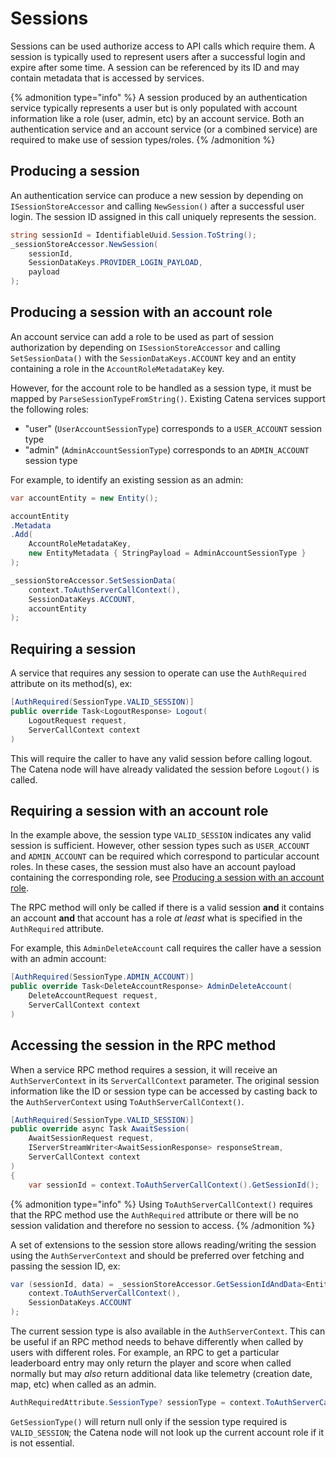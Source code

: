 # Sessions

Sessions can be used authorize access to API calls which require them. A session is typically used to represent users
after a successful login and expire after some time. A session can be referenced by its ID and may contain metadata that
is accessed by services.

<!-- TODO: Need a topic that explains the separation between authentication and accounts. -->
{% admonition type="info" %}
A session produced by an authentication service typically represents a user but is only populated with account
information like a role (user, admin, etc) by an account service. Both an authentication service and an account
service (or a combined service) are required to make use of session types/roles.
{% /admonition %}


## Producing a session

An authentication service can produce a new session by depending on `ISessionStoreAccessor` and calling `NewSession()`
after a successful user login. The session ID assigned in this call uniquely represents the session.

```C#
string sessionId = IdentifiableUuid.Session.ToString();
_sessionStoreAccessor.NewSession(
    sessionId,
    SessionDataKeys.PROVIDER_LOGIN_PAYLOAD,
    payload
);
```

## Producing a session with an account role

An account service can add a role to be used as part of session authorization by depending on `ISessionStoreAccessor`
and calling `SetSessionData()` with the `SessionDataKeys.ACCOUNT` key and an entity containing a role in
the `AccountRoleMetadataKey` key.

However, for the account role to be handled as a session type, it must be mapped by `ParseSessionTypeFromString()`.
Existing Catena services support the following roles:

* "user" (`UserAccountSessionType`) corresponds to a `USER_ACCOUNT` session type
* "admin" (`AdminAccountSessionType`) corresponds to an `ADMIN_ACCOUNT` session type

For example, to identify an existing session as an admin:

```C#
var accountEntity = new Entity();

accountEntity
.Metadata
.Add(
    AccountRoleMetadataKey,
    new EntityMetadata { StringPayload = AdminAccountSessionType }
);

_sessionStoreAccessor.SetSessionData(
    context.ToAuthServerCallContext(),
    SessionDataKeys.ACCOUNT,
    accountEntity
);
```

## Requiring a session

A service that requires any session to operate can use the `AuthRequired` attribute on its method(s), ex:

```C#
[AuthRequired(SessionType.VALID_SESSION)]
public override Task<LogoutResponse> Logout(
    LogoutRequest request,
    ServerCallContext context
)
```

This will require the caller to have any valid session before calling logout. The Catena node will have already
validated the session before `Logout()` is called.

## Requiring a session with an account role

In the example above, the session type `VALID_SESSION` indicates any valid session is sufficient. However, other session
types such as `USER_ACCOUNT` and `ADMIN_ACCOUNT` can be required which correspond to particular account roles. In these
cases, the session must also have an account payload containing the corresponding role,
see [Producing a session with an account role](#producing-a-session-with-an-account-role).

The RPC method will only be called if there is a valid session **and** it contains an account **and** that account has a
role _at least_ what is specified in the `AuthRequired` attribute.

For example, this `AdminDeleteAccount` call requires the caller have a session with an admin account:

```C#
[AuthRequired(SessionType.ADMIN_ACCOUNT)]
public override Task<DeleteAccountResponse> AdminDeleteAccount(
    DeleteAccountRequest request,
    ServerCallContext context
)
```

## Accessing the session in the RPC method

When a service RPC method requires a session, it will receive an `AuthServerContext` in its `ServerCallContext`
parameter. The original session information like the ID or session type can be accessed by casting back to
the `AuthServerContext` using `ToAuthServerCallContext()`.

```C#
[AuthRequired(SessionType.VALID_SESSION)]
public override async Task AwaitSession(
    AwaitSessionRequest request,
    IServerStreamWriter<AwaitSessionResponse> responseStream,
    ServerCallContext context
)
{
    var sessionId = context.ToAuthServerCallContext().GetSessionId();
```

{% admonition type="info" %}
Using `ToAuthServerCallContext()` requires that the RPC method use the `AuthRequired` attribute or there will be no
session validation and therefore no session to access.
{% /admonition %}

A set of extensions to the session store allows reading/writing the session using the `AuthServerContext` and should be
preferred over fetching and passing the session ID, ex:

```C#
var (sessionId, data) = _sessionStoreAccessor.GetSessionIdAndData<Entity>(
    context.ToAuthServerCallContext(),
    SessionDataKeys.ACCOUNT
);
```

The current session type is also available in the `AuthServerContext`. This can be useful if an RPC method needs to
behave differently when called by users with different roles. For example, an RPC to get a particular leaderboard entry
may only return the player and score when called normally but may _also_ return additional data like telemetry (creation
date, map, etc) when called as an admin.

```C#
AuthRequiredAttribute.SessionType? sessionType = context.ToAuthServerCallContext().GetSessionType();
```

`GetSessionType()` will return null only if the session type required is `VALID_SESSION`; the Catena node will not look
up the current account role if it is not essential.